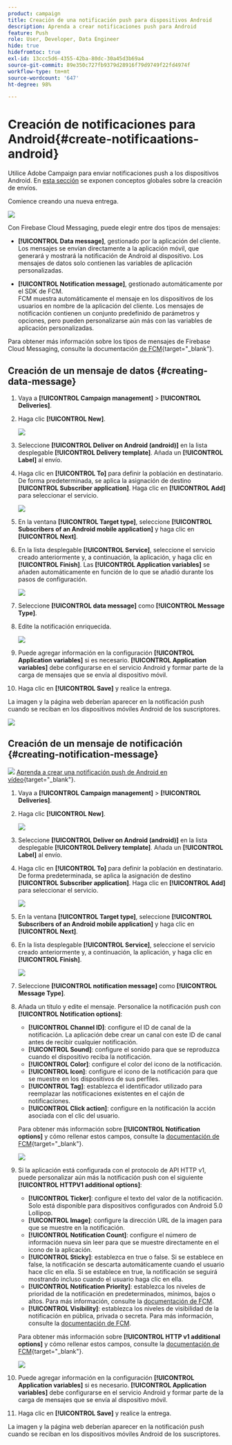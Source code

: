 ```yaml
---
product: campaign
title: Creación de una notificación push para dispositivos Android
description: Aprenda a crear notificaciones push para Android
feature: Push
role: User, Developer, Data Engineer
hide: true
hidefromtoc: true
exl-id: 13ccc5d6-4355-42ba-80dc-30a45d3b69a4
source-git-commit: 89e350c727fb9379d28916f79d9749f22fd4974f
workflow-type: tm+mt
source-wordcount: '647'
ht-degree: 98%

---
```


# Creación de notificaciones para Android{#create-notificaations-android}

Utilice Adobe Campaign para enviar notificaciones push a los dispositivos Android. En [esta sección](steps-about-delivery-creation-steps.md) se exponen conceptos globales sobre la creación de envíos.

Comience creando una nueva entrega.

![](assets/nmac_delivery_1.png)

Con Firebase Cloud Messaging, puede elegir entre dos tipos de mensajes:

* **[!UICONTROL Data message]**, gestionado por la aplicación del cliente.
  <br>Los mensajes se envían directamente a la aplicación móvil, que generará y mostrará la notificación de Android al dispositivo. Los mensajes de datos solo contienen las variables de aplicación personalizadas.

* **[!UICONTROL Notification message]**, gestionado automáticamente por el SDK de FCM.
  <br> FCM muestra automáticamente el mensaje en los dispositivos de los usuarios en nombre de la aplicación del cliente. Los mensajes de notificación contienen un conjunto predefinido de parámetros y opciones, pero pueden personalizarse aún más con las variables de aplicación personalizadas.

Para obtener más información sobre los tipos de mensajes de Firebase Cloud Messaging, consulte la documentación [de FCM](https://firebase.google.com/docs/cloud-messaging/concept-options#notifications_and_data_messages){target="_blank"}.


## Creación de un mensaje de datos {#creating-data-message}

1. Vaya a **[!UICONTROL Campaign management]** > **[!UICONTROL Deliveries]**.

1. Haga clic **[!UICONTROL New]**.

   ![](assets/nmac_android_3.png)

1. Seleccione **[!UICONTROL Deliver on Android (android)]** en la lista desplegable **[!UICONTROL Delivery template]**. Añada un **[!UICONTROL Label]** al envío.

1. Haga clic en **[!UICONTROL To]** para definir la población en destinatario. De forma predeterminada, se aplica la asignación de destino **[!UICONTROL Subscriber application]**. Haga clic en **[!UICONTROL Add]** para seleccionar el servicio.

   ![](assets/nmac_android_7.png)

1. En la ventana **[!UICONTROL Target type]**, seleccione **[!UICONTROL Subscribers of an Android mobile application]** y haga clic en **[!UICONTROL Next]**.

1. En la lista desplegable **[!UICONTROL Service]**, seleccione el servicio creado anteriormente y, a continuación, la aplicación, y haga clic en **[!UICONTROL Finish]**.
Las **[!UICONTROL Application variables]** se añaden automáticamente en función de lo que se añadió durante los pasos de configuración.

   ![](assets/nmac_android_6.png)

1. Seleccione **[!UICONTROL data message]** como **[!UICONTROL Message Type]**.

1. Edite la notificación enriquecida.

   ![](assets/nmac_android_5.png)

1. Puede agregar información en la configuración **[!UICONTROL Application variables]** si es necesario. **[!UICONTROL Application variables]** debe configurarse en el servicio Android y formar parte de la carga de mensajes que se envía al dispositivo móvil.

1. Haga clic en **[!UICONTROL Save]** y realice la entrega.

La imagen y la página web deberían aparecer en la notificación push cuando se reciban en los dispositivos móviles Android de los suscriptores.

![](assets/nmac_android_4.png)

## Creación de un mensaje de notificación {#creating-notification-message}

![](assets/do-not-localize/how-to-video.png) [Aprenda a crear una notificación push de Android en vídeo](https://experienceleague.adobe.com/docs/campaign-classic-learn/getting-started-with-push-notifications-for-android/configuring-and-sending-push-notifications.html?lang=es#additional-resources){target="_blank"}.

1. Vaya a **[!UICONTROL Campaign management]** > **[!UICONTROL Deliveries]**.

1. Haga clic **[!UICONTROL New]**.

   ![](assets/nmac_android_3.png)

1. Seleccione **[!UICONTROL Deliver on Android (android)]** en la lista desplegable **[!UICONTROL Delivery template]**. Añada un **[!UICONTROL Label]** al envío.

1. Haga clic en **[!UICONTROL To]** para definir la población en destinatario. De forma predeterminada, se aplica la asignación de destino **[!UICONTROL Subscriber application]**. Haga clic en **[!UICONTROL Add]** para seleccionar el servicio.

   ![](assets/nmac_android_7.png)

1. En la ventana **[!UICONTROL Target type]**, seleccione **[!UICONTROL Subscribers of an Android mobile application]** y haga clic en **[!UICONTROL Next]**.

1. En la lista desplegable **[!UICONTROL Service]**, seleccione el servicio creado anteriormente y, a continuación, la aplicación, y haga clic en **[!UICONTROL Finish]**.

   ![](assets/nmac_android_6.png)

1. Seleccione **[!UICONTROL notification message]** como **[!UICONTROL Message Type]**.

1. Añada un título y edite el mensaje. Personalice la notificación push con **[!UICONTROL Notification options]**:

   * **[!UICONTROL Channel ID]**: configure el ID de canal de la notificación. La aplicación debe crear un canal con este ID de canal antes de recibir cualquier notificación.
   * **[!UICONTROL Sound]**: configure el sonido para que se reproduzca cuando el dispositivo reciba la notificación.
   * **[!UICONTROL Color]**: configure el color del icono de la notificación.
   * **[!UICONTROL Icon]**: configure el icono de la notificación para que se muestre en los dispositivos de sus perfiles.
   * **[!UICONTROL Tag]**: establezca el identificador utilizado para reemplazar las notificaciones existentes en el cajón de notificaciones.
   * **[!UICONTROL Click action]**: configure en la notificación la acción asociada con el clic del usuario.

   Para obtener más información sobre **[!UICONTROL Notification options]** y cómo rellenar estos campos, consulte la [documentación de FCM](https://firebase.google.com/docs/reference/fcm/rest/v1/projects.messages#androidnotification){target="_blank"}.

   ![](assets/nmac_android_8.png)

1. Si la aplicación está configurada con el protocolo de API HTTP v1, puede personalizar aún más la notificación push con el siguiente **[!UICONTROL HTTPV1 additional options]**:

   * **[!UICONTROL Ticker]**: configure el texto del valor de la notificación. Solo está disponible para dispositivos configurados con Android 5.0 Lollipop.
   * **[!UICONTROL Image]**: configure la dirección URL de la imagen para que se muestre en la notificación.
   * **[!UICONTROL Notification Count]**: configure el número de información nueva sin leer para que se muestre directamente en el icono de la aplicación.
   * **[!UICONTROL Sticky]**: establezca en true o false. Si se establece en false, la notificación se descarta automáticamente cuando el usuario hace clic en ella. Si se establece en true, la notificación se seguirá mostrando incluso cuando el usuario haga clic en ella.
   * **[!UICONTROL Notification Priority]**: establezca los niveles de prioridad de la notificación en predeterminados, mínimos, bajos o altos. Para más información, consulte la [documentación de FCM](https://firebase.google.com/docs/reference/fcm/rest/v1/projects.messages#NotificationPriority).
   * **[!UICONTROL Visibility]**: establezca los niveles de visibilidad de la notificación en pública, privada o secreta. Para más información, consulte la [documentación de FCM](https://firebase.google.com/docs/reference/fcm/rest/v1/projects.messages#visibility).

   Para obtener más información sobre **[!UICONTROL HTTP v1 additional options]** y cómo rellenar estos campos, consulte la [documentación de FCM](https://firebase.google.com/docs/reference/fcm/rest/v1/projects.messages#androidnotification){target="_blank"}.

   ![](assets/nmac_android_9.png)

1. Puede agregar información en la configuración **[!UICONTROL Application variables]** si es necesario. **[!UICONTROL Application variables]** debe configurarse en el servicio Android y formar parte de la carga de mensajes que se envía al dispositivo móvil.

1. Haga clic en **[!UICONTROL Save]** y realice la entrega.

La imagen y la página web deberían aparecer en la notificación push cuando se reciban en los dispositivos móviles Android de los suscriptores.
